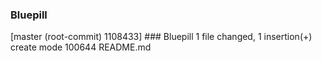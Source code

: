 ### Bluepill
[master (root-commit) 1108433] ### Bluepill
 1 file changed, 1 insertion(+)
 create mode 100644 README.md
